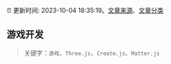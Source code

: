 :alarm_clock: 更新时间: 2023-10-04 18:35:19。[文章来源](/README.md)、[文章分类](/TAGS.md)

## 游戏开发


> 关键字：`游戏`、`Three.js`、`Create.js`、`Matter.js`



